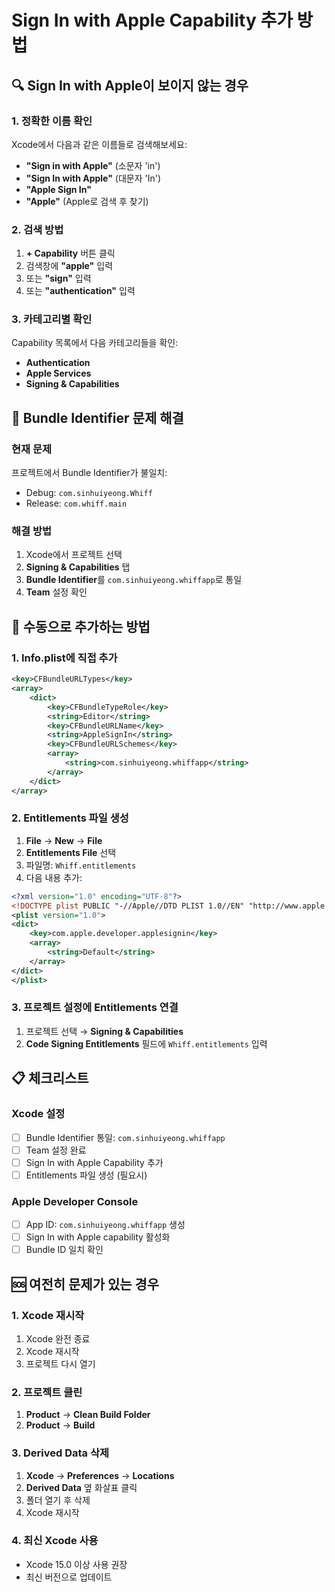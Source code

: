 # Sign In with Apple Capability 추가 방법

## 🔍 Sign In with Apple이 보이지 않는 경우

### 1. 정확한 이름 확인
Xcode에서 다음과 같은 이름들로 검색해보세요:
- **"Sign in with Apple"** (소문자 'in')
- **"Sign In with Apple"** (대문자 'In')
- **"Apple Sign In"**
- **"Apple"** (Apple로 검색 후 찾기)

### 2. 검색 방법
1. **+ Capability** 버튼 클릭
2. 검색창에 **"apple"** 입력
3. 또는 **"sign"** 입력
4. 또는 **"authentication"** 입력

### 3. 카테고리별 확인
Capability 목록에서 다음 카테고리들을 확인:
- **Authentication**
- **Apple Services**
- **Signing & Capabilities**

## 🚨 Bundle Identifier 문제 해결

### 현재 문제
프로젝트에서 Bundle Identifier가 불일치:
- Debug: `com.sinhuiyeong.Whiff`
- Release: `com.whiff.main`

### 해결 방법
1. Xcode에서 프로젝트 선택
2. **Signing & Capabilities** 탭
3. **Bundle Identifier**를 `com.sinhuiyeong.whiffapp`로 통일
4. **Team** 설정 확인

## 🔧 수동으로 추가하는 방법

### 1. Info.plist에 직접 추가
```xml
<key>CFBundleURLTypes</key>
<array>
    <dict>
        <key>CFBundleTypeRole</key>
        <string>Editor</string>
        <key>CFBundleURLName</key>
        <string>AppleSignIn</string>
        <key>CFBundleURLSchemes</key>
        <array>
            <string>com.sinhuiyeong.whiffapp</string>
        </array>
    </dict>
</array>
```

### 2. Entitlements 파일 생성
1. **File** → **New** → **File**
2. **Entitlements File** 선택
3. 파일명: `Whiff.entitlements`
4. 다음 내용 추가:
```xml
<?xml version="1.0" encoding="UTF-8"?>
<!DOCTYPE plist PUBLIC "-//Apple//DTD PLIST 1.0//EN" "http://www.apple.com/DTDs/PropertyList-1.0.dtd">
<plist version="1.0">
<dict>
    <key>com.apple.developer.applesignin</key>
    <array>
        <string>Default</string>
    </array>
</dict>
</plist>
```

### 3. 프로젝트 설정에 Entitlements 연결
1. 프로젝트 선택 → **Signing & Capabilities**
2. **Code Signing Entitlements** 필드에 `Whiff.entitlements` 입력

## 📋 체크리스트

### Xcode 설정
- [ ] Bundle Identifier 통일: `com.sinhuiyeong.whiffapp`
- [ ] Team 설정 완료
- [ ] Sign In with Apple Capability 추가
- [ ] Entitlements 파일 생성 (필요시)

### Apple Developer Console
- [ ] App ID: `com.sinhuiyeong.whiffapp` 생성
- [ ] Sign In with Apple capability 활성화
- [ ] Bundle ID 일치 확인

## 🆘 여전히 문제가 있는 경우

### 1. Xcode 재시작
1. Xcode 완전 종료
2. Xcode 재시작
3. 프로젝트 다시 열기

### 2. 프로젝트 클린
1. **Product** → **Clean Build Folder**
2. **Product** → **Build**

### 3. Derived Data 삭제
1. **Xcode** → **Preferences** → **Locations**
2. **Derived Data** 옆 화살표 클릭
3. 폴더 열기 후 삭제
4. Xcode 재시작

### 4. 최신 Xcode 사용
- Xcode 15.0 이상 사용 권장
- 최신 버전으로 업데이트 